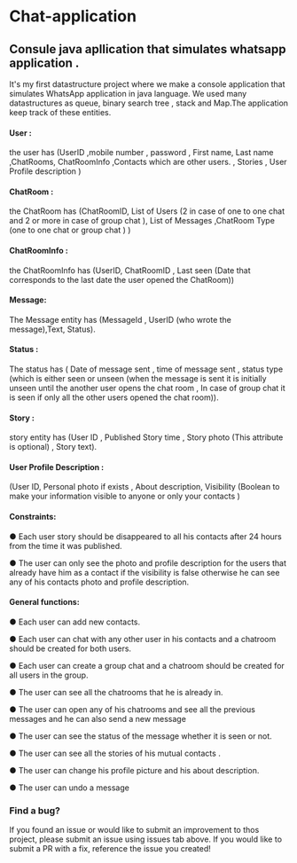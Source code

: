 # Chat-application

## Consule java apllication that simulates whatsapp application .

<p>It's my first datastructure project where we make a console application that simulates WhatsApp application in java language. We used many datastructures as queue, binary search tree , stack and Map.The application  keep track of these entities.

#### User :
the user has (UserID ,mobile number , password , First name, Last name ,ChatRooms, ChatRoomInfo ,Contacts which are other users. , Stories , User Profile description )<br>
#### ChatRoom :
the ChatRoom has (ChatRoomID, List of Users (2 in case of one to one
chat and 2 or more in case of group chat ), List of Messages ,ChatRoom Type (one to
one chat or group chat ) )<br>
#### ChatRoomInfo :
the ChatRoomInfo has (UserID,
ChatRoomID , Last seen (Date that corresponds to the last date the user opened the ChatRoom))<br>
#### Message: 
The Message entity has (MessageId , UserID (who wrote the message),Text, Status).<br>
#### Status :
The status has ( Date of message sent , time of message sent , status type
(which is either seen or unseen (when the message is sent it is initially unseen until
the another user opens the chat room , In case of group chat it is seen if only all the
other users opened the chat room)).<br>
#### Story : 
story entity has (User ID , Published Story time , Story photo (This attribute
is optional) , Story text).<br>
#### User Profile Description :
(User ID, Personal photo if exists , About description,
Visibility (Boolean to make your information visible to anyone or only your contacts )<br>
  
#### Constraints:
● Each user story should be disappeared to all his contacts after 24 hours from
the time it was published. 

● The user can only see the photo and profile description for the users that
already have him as a contact if the visibility is false otherwise he can see any
of his contacts photo and profile description.

#### General functions:

● Each user can add new contacts.

● Each user can chat with any other user in his contacts and a chatroom should
be created for both users.

● Each user can create a group chat and a chatroom should be created for all
users in the group.

● The user can see all the chatrooms that he is already in.

● The user can open any of his chatrooms and see all the previous messages
and he can also send a new message

● The user can see the status of the message whether it is seen or not.

● The user can see all the stories of his mutual contacts .

● The user can change his profile picture and his about description.

● The user can undo a message


### Find a bug?
If you found an issue or would like to submit an improvement to thos project, please submit an issue using issues tab above. If you would like to submit a PR with a fix, reference the issue you created!
<p>


